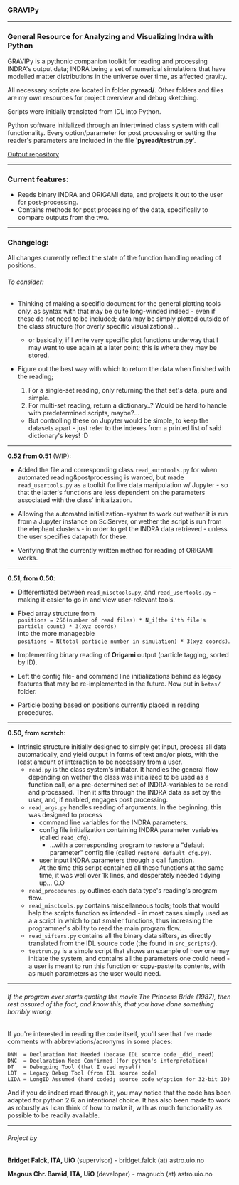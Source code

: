 ### **GRAVIPy**

---

### **G**eneral **R**esource for **A**nalyzing and **V**isualizing **I**ndra with **P**ython

GRAVIPy is a pythonic companion toolkit for reading and processing INDRA's output data; INDRA being a set of numerical simulations that have modelled matter distributions in the universe over time, as affected gravity.

All necessary scripts are located in folder **pyread/**.
Other folders and files are my own resources for project overview and debug
sketching.

Scripts were initially translated from IDL into Python.

Python software initialized through an intertwined class system with call 
functionality.
Every option/parameter for post processing or setting the reader's parameters are 
included in the file '**pyread/testrun.py**'.

[Output repository](https://github.uio.no/magnucb/output_gravipy)

---
### Current features:
* Reads binary INDRA and ORIGAMI data, and projects it out to the user for post-processing.
* Contains methods for post processing of the data, specifically to compare outputs from the two.

---
### Changelog:

  All changes currently reflect the state of the function handling reading of positions.

###### To consider:
* Thinking of making a specific document for the general plotting tools only, as syntax with that may be quite long-winded indeed - even if these do not need to be included; data may be simply plotted outside of the class structure (for overly specific visualizations)...
  * or basically, if I write very specific plot functions underway that I may want to use again at a later point; this is where they may be stored.

* Figure out the best way with which to return the data when finished with the reading;
  1. For a single-set reading, only returning the that set's data, pure and simple.
  2. For multi-set reading, return a dictionary..? Would be hard to handle with predetermined scripts, maybe?...  
    * But controlling these on Jupyter would be simple, to keep the datasets apart - just refer to the indexes from a printed list of said dictionary's keys! :D

------
**0.52 from 0.51** (WIP):
* Added the file and corresponding class `read_autotools.py` for when automated reading&postprocessing is wanted, but made `read_usertools.py` as a toolkit for live data manipulation w/ Jupyter - so that the latter's functions are less dependent on the parameters associated with the class' initialization.

* Allowing the automated initialization-system to work out wether it is run from a Jupyter instance on SciServer, or wether the script is run from the elephant clusters - in order to get the INDRA data retrieved - unless the user specifies datapath for these.

* Verifying that the currently written method for reading of ORIGAMI works.

------
**0.51, from 0.50**:
* Differentiated between `read_misctools.py`, and `read_usertools.py` - making it easier to go in and view user-relevant tools.
* Fixed array structure from   
  `positions = 256(number of read files) * N_i(the i'th file's particle count) * 3(xyz coords)`   
  into the more manageable   
  `positions = N(total particle number in simulation) * 3(xyz coords)`.

* Implementing binary reading of **Origami** output (particle tagging, sorted by ID).

* Left the config file- and command line initializations behind as legacy features that may be re-implemented in the future. Now put in `betas/` folder.

* Particle boxing based on positions currently placed in reading procedures.

------
**0.50, from scratch**:
* Intrinsic structure initially designed to simply get input, process all data automatically, and yield output in forms of text and/or plots, with the least amount of interaction to be necessary from a user.
  * `read.py` is the class system's initiator. It handles the general flow depending on wether the class was initialized to be used as a function call, or a pre-determined set of INDRA-variables to be read and processed. Then it sifts through the INDRA data as set by the user, and, if enabled, engages post processing.
  * `read_args.py` handles reading of arguments. In the beginning, this was designed to process
    * command line variables for the INDRA parameters.
    * config file initialization containing INDRA parameter variables (called `read_cfg`).
      * ...with a corresponding program to restore a "default parameter" config file (called `restore_default_cfg.py`).
    * user input INDRA parameters through a call function.  
  At the time this script contained all these functions at the same time, it was well over 1k lines, and desperately needed tidying up... O.O
  * `read_procedures.py` outlines each data type's reading's program flow.
  * `read_misctools.py` contains miscellaneous tools; tools that would help the scripts function as intended - in most cases simply used as a a script in which to put smaller functions, thus increasing the programmer's ability to read the main program flow.
  * `read_sifters.py` contains all the binary data sifters, as directly translated from the IDL source code (the found in `src_scripts/`).
  * `testrun.py` is a simple script that shows an example of how one may initiate the system, and contains all the parameters one could need - a user is meant to run this function or copy-paste its contents, with as much parameters as the user would need.

---
###### If the program ever starts quoting the movie The Princess Bride (1987), then rest assured of the fact, and know this, that you have done something horribly wrong.

If you're interested in reading the code itself, you'll see that I've made
comments with abbreviations/acronyms in some places:
```
DNN  = Declaration Not Needed (becase IDL source code _did_ need)
DNC  = Declaration Need Confirmed (for python's interpretation)
DT   = Debugging Tool (that I used myself)
LDT  = Legacy Debug Tool (from IDL source code)
LIDA = LongID Assumed (hard coded; source code w/option for 32-bit ID)
```

And if you do indeed read through it, you may notice that the code has been
adapted for python 2.6, an intentional choice. It has also been made to work
as robustly as I can think of how to make it, with as much functionality as 
possible to be readily available.

------
###### Project by
**Bridget Falck, ITA, UiO**      (supervisor) - bridget.falck (at) astro.uio.no

**Magnus Chr. Bareid, ITA, UiO** (developer)  - magnucb (at) astro.uio.no